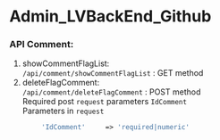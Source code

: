 # Admin_LVBackEnd_Github

###  API Comment:
1. showCommentFlagList: \
   `/api/comment/showCommentFlagList` : GET method 
3. deleteFlagComment: \
`/api/comment/deleteFlagComment` : POST method  \
Required post `request` parameters `IdComment`\
Parameters in `request` 
```php
        'IdComment'     => 'required|numeric'
```